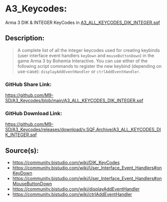 # A3_Keycodes:

Arma 3 DIK & INTEGER KeyCodes
in [A3_ALL_KEYCODES_DIK_INTEGER.sqf](https://github.com/M9-SD/A3_Keycodes/blob/main/A3_ALL_KEYCODES_DIK_INTEGER.sqf)

## Description:

> A complete list of all the integer keycodes used for creating keybinds 
> (user interface event handlers `keyDown` and `mouseButtonDown`) in the 
> game Arma 3 by Bohemia Interactive. You can use either of the following 
> script commands to register the new keybind (depending on use-case):
> `displayAddEventHandler` or `ctrlAddEventHandler`. 

### GitHub Share Link:

https://github.com/M9-SD/A3_Keycodes/blob/main/A3_ALL_KEYCODES_DIK_INTEGER.sqf

### GitHub Download Link:

https://github.com/M9-SD/A3_Keycodes/releases/download/v.SQF.Archive/A3_ALL_KEYCODES_DIK_INTEGER.sqf

## Source(s):

- https://community.bistudio.com/wiki/DIK_KeyCodes
- https://community.bistudio.com/wiki/User_Interface_Event_Handlers#onKeyDown
- https://community.bistudio.com/wiki/User_Interface_Event_Handlers#onMouseButtonDown
- https://community.bistudio.com/wiki/displayAddEventHandler
- https://community.bistudio.com/wiki/ctrlAddEventHandler
